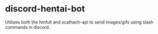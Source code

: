 # discord-hentai-bot

Utilizes both the hmfull and scathach-api to send images/gifs using slash commands in discord.
